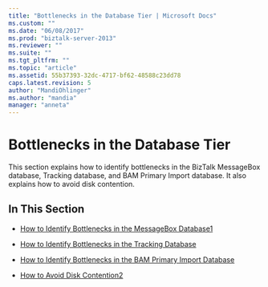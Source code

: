 ```yaml
---
title: "Bottlenecks in the Database Tier | Microsoft Docs"
ms.custom: ""
ms.date: "06/08/2017"
ms.prod: "biztalk-server-2013"
ms.reviewer: ""
ms.suite: ""
ms.tgt_pltfrm: ""
ms.topic: "article"
ms.assetid: 55b37393-32dc-4717-bf62-48588c23dd78
caps.latest.revision: 5
author: "MandiOhlinger"
ms.author: "mandia"
manager: "anneta"
---
```

# Bottlenecks in the Database Tier
This section explains how to identify bottlenecks in the BizTalk MessageBox database, Tracking database, and BAM Primary Import database. It also explains how to avoid disk contention.  
  
## In This Section  
  
-   [How to Identify Bottlenecks in the MessageBox Database1](../technical-guides/how-to-identify-bottlenecks-in-the-messagebox-database1.md)  
  
-   [How to Identify Bottlenecks in the Tracking Database](../technical-guides/how-to-identify-bottlenecks-in-the-tracking-database.md)  
  
-   [How to Identify Bottlenecks in the BAM Primary Import Database](../technical-guides/how-to-identify-bottlenecks-in-the-bam-primary-import-database.md)  
  
-   [How to Avoid Disk Contention2](../technical-guides/how-to-avoid-disk-contention2.md)